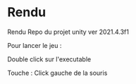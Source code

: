 # Rendu
Rendu
Repo du projet unity ver 2021.4.3f1

Pour lancer le jeu : 

Double click sur l'executable 

Touche : Click gauche de la souris 
